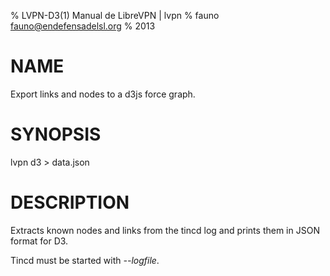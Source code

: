 % LVPN-D3(1) Manual de LibreVPN | lvpn
% fauno <fauno@endefensadelsl.org>
% 2013

# NAME

Export links and nodes to a d3js force graph.


# SYNOPSIS

lvpn d3 > data.json


# DESCRIPTION

Extracts known nodes and links from the tincd log and prints them in
JSON format for D3.

Tincd must be started with *--logfile*.
